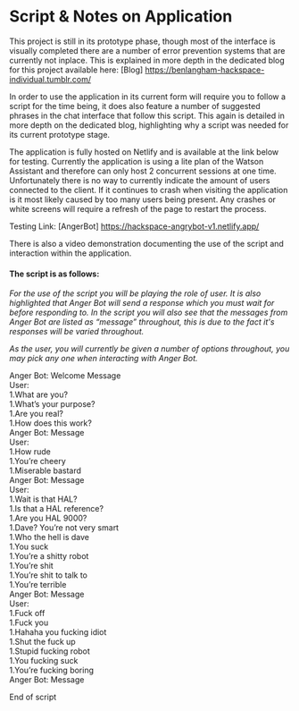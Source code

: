# Script & Notes on Application

This project is still in its prototype phase, though most of the interface is visually completed there are a number of error prevention systems that are currently not inplace. This is explained in more depth in the dedicated blog for this project available here: [Blog] https://benlangham-hackspace-individual.tumblr.com/

In order to use the application in its current form will require you to follow a script for the time being, it does also feature a number of suggested phrases in the chat interface that follow this script. This again is detailed in more depth on the dedicated blog, highlighting why a script was needed for its current prototype stage.

The application is fully hosted on Netlify and is available at the link below for testing. Currently the application is using a lite plan of the Watson Assistant and therefore can only host 2 concurrent sessions at one time. Unfortunately there is no way to currently indicate the amount of users connected to the client. If it continues to crash when visiting the application is it most likely caused by too many users being present. Any crashes or white screens will require a refresh of the page to restart the process.

Testing Link: [AngerBot] https://hackspace-angrybot-v1.netlify.app/

There is also a video demonstration documenting the use of the script and interaction within the application.

#### The script is as follows:

_For the use of the script you will be playing the role of user. It is also highlighted that Anger Bot will send a response which you must wait for before responding to. In the script you will also see that the messages from Anger Bot are listed as “message” throughout, this is due to the fact it's responses will be varied throughout._

_As the user, you will currently be given a number of options throughout, you may pick any one when interacting with Anger Bot._

Anger Bot: Welcome Message<br/>
User:<br/>
1.What are you?<br/>
1.What’s your purpose?<br/>
1.Are you real?<br/>
1.How does this work?<br/>
Anger Bot: Message<br/>
User:<br/>
1.How rude<br/>
1.You’re cheery<br/>
1.Miserable bastard<br/>
Anger Bot: Message<br/>
User:<br/>
1.Wait is that HAL?<br/>
1.Is that a HAL reference?<br/>
1.Are you HAL 9000?<br/>
1.Dave? You’re not very smart<br/>
1.Who the hell is dave<br/>
1.You suck<br/>
1.You’re a shitty robot<br/>
1.You’re shit<br/>
1.You’re shit to talk to<br/>
1.You’re terrible<br/>
Anger Bot: Message<br/>
User:<br/>
1.Fuck off<br/>
1.Fuck you<br/>
1.Hahaha you fucking idiot<br/>
1.Shut the fuck up<br/>
1.Stupid fucking robot<br/>
1.You fucking suck<br/>
1.You’re fucking boring<br/>
Anger Bot: Message<br/>

End of script<br/>
